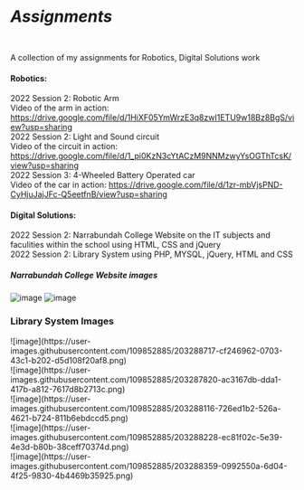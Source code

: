 # <b><h5>Assignments</h5></b>
A collection of my assignments for Robotics, Digital Solutions work


<h4>Robotics:</h4>

2022 Session 2: Robotic Arm
<br>
Video of the arm in action: https://drive.google.com/file/d/1HiXF05YmWrzE3q8zwI1ETU9w18Bz8BgS/view?usp=sharing
<br>
2022 Session 2: Light and Sound circuit
<br>
Video of the circuit in action: https://drive.google.com/file/d/1_pi0KzN3cYtACzM9NNMzwyYsOGThTcsK/view?usp=sharing
<br>
2022 Session 3: 4-Wheeled Battery Operated car 
<br>
Video of the car in action: https://drive.google.com/file/d/1zr-mbVjsPND-CyHjuJajJFc-Q5eetfnB/view?usp=sharing

<h4>Digital Solutions:</h4>

2022 Session 2: Narrabundah College Website on the IT subjects and faculities within the school using HTML, CSS and jQuery
<br>
2022 Session 2: Library System using PHP, MYSQL, jQuery, HTML and CSS

<h5>Narrabundah College Website images</h5>

![image](https://user-images.githubusercontent.com/109852885/203284618-823afd2d-9dd9-4adb-a6a5-14e4e010102b.png)
![image](https://user-images.githubusercontent.com/109852885/203285063-110b78da-192f-4b29-ad6f-921c907f299e.png)

<h3>Library System Images</h3>
![image](https://user-images.githubusercontent.com/109852885/203288717-cf246962-0703-43c1-b202-d5d108f20af8.png)<br>
![image](https://user-images.githubusercontent.com/109852885/203287820-ac3167db-dda1-417b-a812-7617d8b2713c.png)<br>
![image](https://user-images.githubusercontent.com/109852885/203288116-726ed1b2-526a-4621-b724-811b6ebdccd5.png)<br>
![image](https://user-images.githubusercontent.com/109852885/203288228-ec81f02c-5e39-4e3d-b80b-38ceff70374d.png)<br>
![image](https://user-images.githubusercontent.com/109852885/203288359-0992550a-6d04-4f25-9830-4b4469b35925.png)<br>

